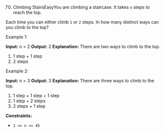 70. Climbing StairsEasyYou are climbing a staircase. It takes `n` steps to reach the top.

Each time you can either climb `1` or `2` steps. In how many distinct ways can you climb to the top?

 

Example 1:

**Input:** n = 2
**Output:** 2
**Explanation:** There are two ways to climb to the top.
1. 1 step + 1 step
2. 2 steps

Example 2:

**Input:** n = 3
**Output:** 3
**Explanation:** There are three ways to climb to the top.
1. 1 step + 1 step + 1 step
2. 1 step + 2 steps
3. 2 steps + 1 step

 

**Constraints:**

- ```1 <= n <= 45```